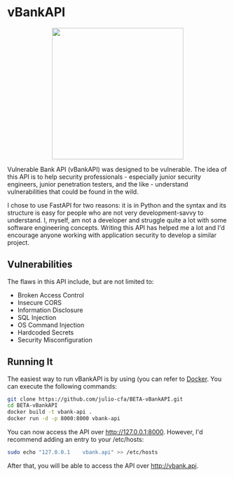 # vBankAPI

<div align="center"><img src="https://i.imgur.com/6Roz3pD.png" width="300"></center></div>
<p></p>Vulnerable Bank API (vBankAPI) was designed to be vulnerable. The idea of this API is to help security professionals - especially junior security engineers, junior penetration testers, and the like - understand vulnerabilities that could be found in the wild.</p>


<p>I chose to use FastAPI for two reasons: it is in Python and the syntax and its structure is easy for people who are not very development-savvy to understand. I, myself, am not a developer and struggle quite a lot with some software engineering concepts. Writing this API has helped me a lot and I'd encourage anyone working with application security to develop a similar project.</p>

## Vulnerabilities

The flaws in this API include, but are not limited to:
- Broken Access Control
- Insecure CORS
- Information Disclosure
- SQL Injection
- OS Command Injection
- Hardcoded Secrets
- Security Misconfiguration

## Running It

The easiest way to run vBankAPI is by using (you can refer to <a href="https://docs.docker.com/engine/install/">Docker</a>. You can execute the following commands:

```bash
git clone https://github.com/julio-cfa/BETA-vBankAPI.git
cd BETA-vBankAPI
docker build -t vbank-api .
docker run -d -p 8000:8000 vbank-api
```

You can now access the API over http://127.0.0.1:8000. However, I'd recommend adding an entry to your /etc/hosts:

```bash
sudo echo "127.0.0.1	vbank.api" >> /etc/hosts
```

After that, you will be able to access the API over http://vbank.api.

